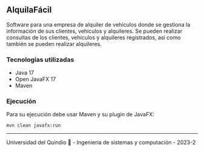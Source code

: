 ## AlquilaFácil

Software para una empresa de alquiler de vehículos donde se gestiona la información de sus clientes, vehículos y alquileres. Se pueden realizar consultas de los clientes, vehículos y alquileres registrados, así como también se pueden realizar alquileres.

### Tecnologías utilizadas
- Java 17
- Open JavaFX 17
- Maven

### Ejecución

Para su ejecución debe usar Maven y su plugin de JavaFX:

```
mvn clean javafx:run
```

---

Universidad del Quindío 💚 - Ingeniería de sistemas y computación - 2023-2